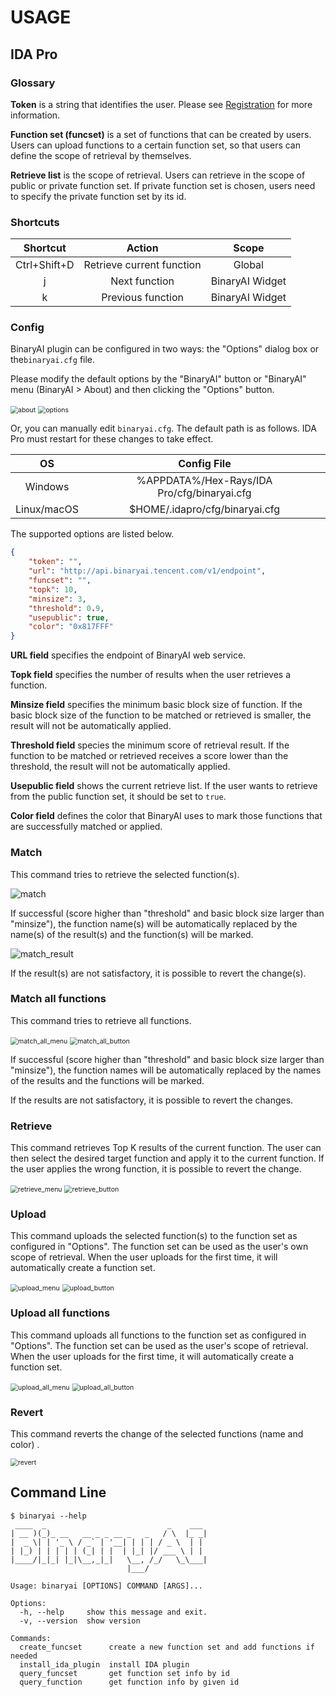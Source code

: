 # USAGE


## IDA Pro

### Glossary

**Token** is a string that identifies the user. Please see [Registration]( https://binaryai.readthedocs.io/en/latest/registration.html ) for more information.

**Function set (funcset)** is a set of functions that can be created by users. Users can upload functions to a certain function set, so that users can define the scope of retrieval by themselves.

**Retrieve list** is the scope of retrieval. Users can retrieve in the scope of public or private function set. If private function set is chosen, users need to specify the private function set by its id.

### Shortcuts

|   Shortcut   |          Action           |      Scope      |
| :----------: | :-----------------------: | :-------------: |
| Ctrl+Shift+D | Retrieve current function |     Global      |
|      j       |       Next function       | BinaryAI Widget |
|      k       |     Previous function     | BinaryAI Widget |

### Config

BinaryAI plugin can be configured in two ways: the "Options" dialog box or the`binaryai.cfg` file.

Please modify the default options by the "BinaryAI" button or "BinaryAI" menu (BinaryAI > About) and then clicking the "Options" button.

<img src="image\about.png" alt="about" style="zoom:75%;" />

<img src="image\options.png" alt="options" style="zoom:75%;" />

Or, you can manually edit  `binaryai.cfg`. The default path is as follows. IDA Pro must restart for these changes to take effect.

|     OS      |                 Config File                 |
| :---------: | :-----------------------------------------: |
|   Windows   | %APPDATA%/Hex-Rays/IDA Pro/cfg/binaryai.cfg |
| Linux/macOS |       $HOME/.idapro/cfg/binaryai.cfg        |

The supported options are listed below.

```json
{
    "token": "",
    "url": "http://api.binaryai.tencent.com/v1/endpoint",
    "funcset": "",
    "topk": 10,
    "minsize": 3,
    "threshold": 0.9,
    "usepublic": true,
    "color": "0x817FFF"
}
```

**URL field** specifies the endpoint of BinaryAI web service.

**Topk field** specifies the number of results when the user retrieves a function.

**Minsize field** specifies the minimum basic block size of function. If the basic block size of the function to be matched or retrieved is smaller, the result will not be automatically applied.

**Threshold field** species the minimum score of retrieval result. If the function to be matched or retrieved receives a score lower than the threshold, the result will not be automatically applied.

**Usepublic field** shows the current retrieve list. If the user wants to retrieve from the public function set, it should be set to `true`.

**Color field** defines the color that BinaryAI uses to mark those functions that are successfully matched or applied.

### Match

This command tries to retrieve the selected function(s). 

![match](image\match.png)

If successful (score higher than "threshold" and basic block size larger than "minsize"), the function name(s) will be automatically replaced by the name(s) of the result(s) and the function(s) will be marked.

![match_result](image\match_result.png)

If the result(s) are not satisfactory, it is possible to revert the change(s).

### Match all functions

This command tries to retrieve all functions. 

<img src="image\match_all_menu.png" alt="match_all_menu" style="zoom:75%;" />

<img src="image\match_all_button.png" alt="match_all_button" style="zoom:75%;" />

If successful (score higher than "threshold" and basic block size larger than "minsize"), the function names will be automatically replaced by the names of the results and the functions will be marked.

If the results are not satisfactory, it is possible to revert the changes.

### Retrieve

This command retrieves Top K results of the current function. The user can then select the desired target function and apply it to the current function. If the user applies the wrong function, it is possible to revert the change.

<img src="image\retrieve_menu.png" alt="retrieve_menu" style="zoom:75%;" />

<img src="image\retrieve_button.png" alt="retrieve_button" style="zoom:75%;" />

### Upload

This command uploads the selected function(s) to the function set as configured in "Options". The function set can be used as the user's own scope of retrieval. When the user uploads for the first time, it will automatically create a function set.

<img src="image\upload_menu.png" alt="upload_menu" style="zoom:75%;" />

<img src="image\upload_button.png" alt="upload_button" style="zoom:75%;" />

### Upload all functions

This command uploads all functions to the function set as configured in "Options".  The function set can be used as the user's scope of retrieval. When the user uploads for the first time, it will automatically create a function set.

<img src="image\upload_all_menu.png" alt="upload_all_menu" style="zoom:75%;" />

<img src="image\upload_all_button.png" alt="upload_all_button" style="zoom:75%;" />

### Revert

This command reverts the change of the selected functions (name and color) .

<img src="image\revert.png" alt="revert" style="zoom:75%;" />

## Command Line

```shell
$ binaryai --help
 ____  _                           _    ___
| __ )(_)_ __   __ _ _ __ _   _   / \  |_ _|
|  _ \| | '_ \ / _` | '__| | | | / _ \  | |
| |_) | | | | | (_| | |  | |_| |/ ___ \ | |
|____/|_|_| |_|\__,_|_|   \__, /_/   \_\___|
                          |___/

Usage: binaryai [OPTIONS] COMMAND [ARGS]...

Options:
  -h, --help     show this message and exit.
  -v, --version  show version

Commands:
  create_funcset      create a new function set and add functions if needed
  install_ida_plugin  install IDA plugin
  query_funcset       get function set info by id
  query_function      get function info by given id
```